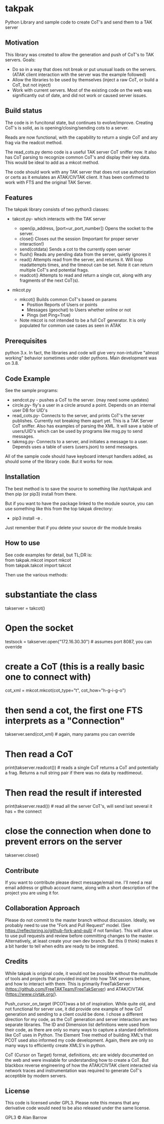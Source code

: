 # takpak
Python Library and sample code to create CoT's and send them to a TAK server

## Motivation
This library was created to allow the generation and push of CoT's to TAK servers. Goals:
* Do so in a way that does not break or put unusual loads on the servers. (ATAK client interaction with the server was the example followed)
* Allow the libraries to be used by themselves (inject a raw CoT, or build a CoT, but not inject)
* Work with current servers. Most of the existing code on the web was significantly out of date, and did not work or caused server issues. 

## Build status
The code is in funcitonal state, but continues to evolve/improve. Creating CoT's is solid, as is opening/closing/sending cots to a server. 

Reads are now functional, with the capability to return a single CoT and any frag via the readcot method. 

The read_cots.py demo code is a useful TAK server CoT sniffer now. It also has CoT parsing to recognize common CoT's and display their key data. This would be ideal to add as a mkcot method. 

The code should work with any TAK server that does not use authorization or certs as it emulates an ATAK/CIVTAK client. It has been confirmed to work with FTS and the original TAK Server.  

## Features
The takpak library consists of two python3 classes:
* takcot.py- which interacts with the TAK server
    * open(ip_address, [port=ur_port_number]) Opens the socket to the server.
    * close() Closes out the session (Important for proper server interaction!)
    * send(cotdata) Sends a cot to the currently open server
    * flush() Reads any pending data from the server, quietly ignores it
    * read() Attempts read from the server, and returns it. Will loop readattempts times, and the timeout can be set. Note it can return multiple CoT's and potential frags. 
    * readcot() Attempts to read and return a single cot, along with any fragments of the next CoT(s). 

* mkcot.py
    * mkcot() Builds common CoT's based on params
        * Position Reports of Users or points
        * Messages (geochat) to Users whether online or not
        * Pings (set Ping=True)
    * Note mkcot is not intended to be a full CoT generator. It is only populated for 
      common use cases as seen in ATAK


## Prerequisites
python 3.x. In fact, the libraries and code will give very non-intuitive "almost working" behavior sometimes under older pythons. Main development was on 3.8.

## Code Example
See the sample programs: 
* sendcot.py - pushes a CoT to the server. (may need some updates)
* circle.py- fly's a user in a circle around a point. Depends on an internal user DB for UID's
* read_cots.py- Connects to the server, and prints CoT's the server publishes. Currently not breaking them apart yet. This is a TAK Server CoT sniffer. Also has examples of parsing the XML. It will save a table of users/UID's which can be used by programs like msg.py to send messages. 
* takmsg.py- Connects to a server, and initiates a message to a user. Depends uses a table of users (users.json) to send messages. 

All of the sample code should have keyboard interupt handlers added, as should some of the library code. But it works for now. 

## Installation
The best method is to save the source to something like /opt/takpak and then pip (or pip3) install from there. 

But if you want to have the package linked to the module source, you can use something like this from the top takpak directory:
* pip3 install -e .

Just remember that if you delete your source dir the module breaks

## How to use
See code examples for detail, but TL;DR is:<br/>
from takpak.mkcot import mkcot<br/>
from takpak.takcot import takcot<br/>

Then use the various methods:<br/>
# substantiate the class<br/>
takserver = takcot()

# Open the socket<br/>
testsock = takserver.open("172.16.30.30") # assumes port 8087, you can override

# create a CoT (this is a really basic one to connect with)<br/>
cot_xml = mkcot.mkcot(cot_type="t", cot_how="h-g-i-g-o")

# then send a cot, the first one FTS interprets as a "Connection"<br/>
takserver.send(cot_xml) # again, many params you can override

# Then read a CoT<br/>
print(takserver.readcot())  # reads a single CoT returns a CoT and potentially a frag. Returns a null string pair if there was no data by readtimeout. 

# Then read the result if interested<br/>
print(takserver.read())  # read all the server CoT's, will send last several it has + the connect

# close the connection when done to prevent errors on the server<br/>
takserver.close()

## Contribute

If you want to contribute please direct message/email me. I'll need a real email address or github account name, along with a short description of the project you are using it for. 

## Collaboration Approach
Please do not commit to the master branch without discussion. Ideally, we probably need to use the "Fork and Pull Request" model. (See https://reflectoring.io/github-fork-and-pull/ if not familiar). This will allow us to use pull requests and review before committing changes to the master. Alternatively, at least create your own dev branch. But this (I think) makes it a bit harder to tell when edits are ready to be integrated. 

## Credits
While takpak is original code, it would not be possible without the multitude of tools and projects that provided insight into how TAK servers behave, and how to interact with them. This is primarily FreeTakServer (https://github.com/FreeTAKTeam/FreeTakServer) and ATAK/CIVTAK (https://www.civtak.org/). 

Push_cursor_on_target (PCOT)was a bit of inspiration. While quite old, and not functional for server use, it did provide one example of how CoT generation and sending to a client could be done. I chose a different direction for my code, as the CoT generation and server interaction are two separate libraries. The ID and Dimension list definitions were used from their code, as there are only so many ways to capture a standard definitions like CoT uses in Python. The Element Tree method of building XML's that PCOT used also informed my code development. Again, there are only so many ways to efficiently create XMLS's in python.

CoT (Cursor on Target) format, definitions, etc are widely documented on the web and were invalable for understanding how to create a CoT. But blackbox reverse engineering of how the ATAK/CIVTAK client interacted via network traces and instrumentation was required to generate CoT's acceptible by modern servers.  

## License
This code is licensed under GPL3. Please note this means that any derivative code would need to be also released under the same license. 

GPL3 © Alan Barrow
